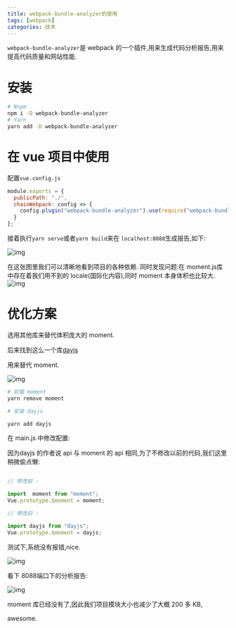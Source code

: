 ```yaml
---
title: webpack-bundle-analyzer的使用
tags: [webpack]
categories: 技术
---
```


`webpack-bundle-analyzer`是 webpack 的一个插件,用来生成代码分析报告,用来提高代码质量和网站性能.

# 安装

```sh
# Nnpm
npm i -D webpack-bundle-analyzer
# Yarn
yarn add -D webpack-bundle-analyzer

```

# 在 vue 项目中使用

配置`vue.config.js`


```js
module.exports = {
  publicPath: "./",
  chainWebpack: config => {
    config.plugin("webpack-bundle-analyzer").use(require("webpack-bundle-analyzer").BundleAnalyzerPlugin);
  }
};
```

接着执行`yarn serve`或者`yarn build`来在 `localhost:8088`生成报告,如下:

![img](https://i.loli.net/2020/04/03/GLJshFrl8SgTCzn.png)

在这张图里我们可以清晰地看到项目的各种依赖.
同时发现问题:在 moment.js库中存在着我们用不到的 locale(国际化内容),同时 moment 本身体积也比较大.
![img](https://i.loli.net/2020/04/03/A58VUWiwg297oZh.png)

# 优化方案

选用其他库来替代体积庞大的 moment.

后来找到这么一个库[dayjs](https://github.com/iamkun/dayjs/blob/dev/docs/zh-cn/README.zh-CN.md)

用来替代 moment.

![img](https://i.loli.net/2020/04/03/phaEtNcAU8dV1Gq.png)


```sh
# 卸载 moment
yarn remove moment

# 安装 dayjs

yarn add dayjs
```

在 main.js 中修改配置:

因为dayjs 的作者说 api 与 moment 的 api 相同,为了不修改以前的代码,我们这里稍微偷点懒:


```js

// 修改前 :

import  moment from "moment";
Vue.prototype.$moment = moment;

// 修改后 :

import dayjs from "dayjs";
Vue.prototype.$moment = dayjs;


```

测试下,系统没有报错,nice.

![img](https://i.loli.net/2020/04/03/qOpcg4MI8BoUxkX.png)

看下 8088端口下的分析报告:

![img](https://i.loli.net/2020/04/03/WNXedYxzwlQob2L.png)


moment 库已经没有了,因此我们项目模块大小也减少了大概 200 多 KB,

awesome.



